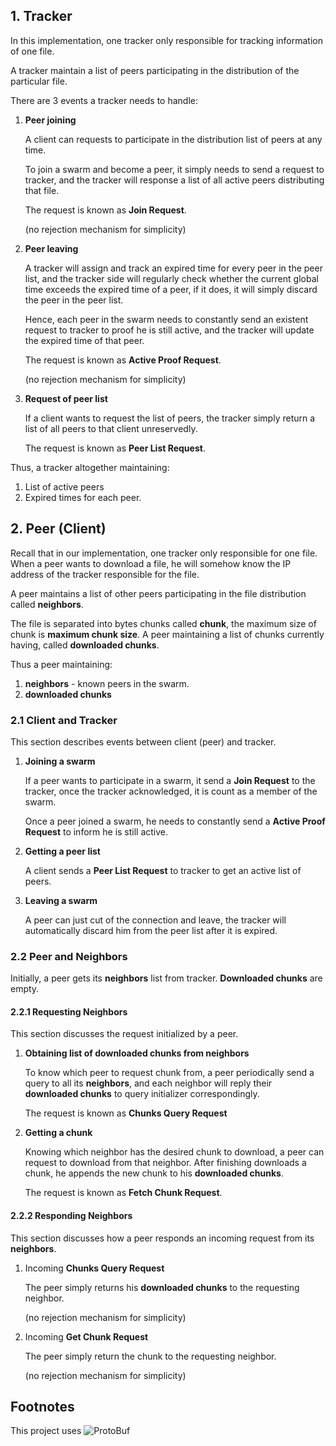 ## 1. Tracker

In this implementation, one tracker only responsible for tracking information of one file.

A tracker maintain a list of peers participating in the distribution of the particular file.

There are 3 events a tracker needs to handle:

1. **Peer joining**

   A client can requests to participate in the distribution list of peers at any time.

   To join a swarm and become a peer, it simply needs to send a request to tracker, and the tracker will response a list of all active peers distributing that file.

   The request is known as **Join Request**.

   (no rejection mechanism for simplicity)

   

2. **Peer leaving**

   A tracker will assign and track an expired time for every peer in the peer list, and the tracker side  will regularly check whether the current global time exceeds the expired time of a peer, if it does, it will simply discard the peer in the peer list.

   Hence, each peer in the swarm needs to constantly send an existent request to tracker to proof he is still active, and the tracker will update the expired time of that peer.

   The request is known as **Active Proof Request**.

   (no rejection mechanism for simplicity)

   

3. **Request of peer list**

   If a client wants to request the list of peers, the tracker simply return a list of all peers to that client unreservedly. 

   The request is known as **Peer List Request**.



Thus, a tracker altogether maintaining:

1. List of active peers
2. Expired times for each peer.



## 2. Peer (Client)

Recall that in our implementation, one tracker only responsible for one file. When a peer wants to download a file, he will somehow know the IP address of the tracker responsible for the file.

A peer maintains a list of other peers participating in the file distribution called **neighbors**. 

The file is separated into bytes chunks called **chunk**, the maximum size of chunk is **maximum chunk size**. A peer maintaining a list of chunks currently having, called **downloaded chunks**.

Thus a peer maintaining:

1. **neighbors** - known peers in the swarm.
2. **downloaded chunks**





### 2.1 Client and Tracker

This section describes events between client (peer) and tracker.

1. **Joining a swarm**

   If a peer wants to participate in a swarm, it send a **Join Request** to the tracker, once the tracker acknowledged, it is count as a member of the swarm.

   Once a peer joined a swarm, he needs to constantly send a **Active Proof Request** to inform he is still active.

   

2. **Getting a peer list**

   A client sends a **Peer List Request** to tracker to get an active list of peers.

   

3. **Leaving a swarm**

   A peer can just cut of the connection and leave, the tracker will automatically discard him from the peer list after it is expired.



### 2.2 Peer and Neighbors

Initially, a peer gets its **neighbors** list from tracker. **Downloaded chunks** are empty.

#### 2.2.1 Requesting Neighbors

This section discusses the request initialized by a peer.

1. **Obtaining list of downloaded chunks from neighbors**

   To know which peer to request chunk from, a peer periodically send a query to all its **neighbors**, and each neighbor will reply their **downloaded chunks** to query initializer correspondingly. 

   The request is known as **Chunks Query Request**

   

2. **Getting a chunk**

   Knowing which neighbor has the desired chunk to download, a peer can request to download from that neighbor. After finishing downloads a chunk, he appends the new chunk to his **downloaded chunks**.

   The request is known as **Fetch Chunk Request**.



#### 2.2.2 Responding Neighbors

This section discusses how a peer responds an incoming request from its **neighbors**.

1. Incoming **Chunks Query Request**

   The peer simply returns his **downloaded chunks** to the requesting neighbor.

   (no rejection mechanism for simplicity)

   

2. Incoming **Get Chunk Request**

   The peer simply return the chunk to the requesting neighbor.

   (no rejection mechanism for simplicity)


## Footnotes
This project uses ![ProtoBuf](https://en.wikipedia.org/wiki/Protocol_Buffers)
